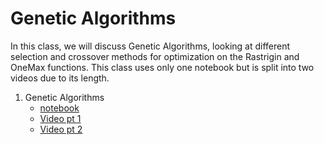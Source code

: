 # Genetic Algorithms


In this class, we will discuss Genetic Algorithms, looking at different
selection and crossover methods for optimization on the Rastrigin and OneMax
functions. This class uses only one notebook but is split into two videos due to
its length.

1. Genetic Algorithms
    * [notebook](https://github.com/d9w/evolution/blob/master/2_ga/1_GAs.ipynb)
    * [Video pt 1](https://youtu.be/Xru4pBs-U24)
    * [Video pt 2](https://youtu.be/0-yuMz3JDnc)
